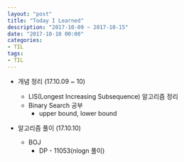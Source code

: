 ```yaml
---
layout: "post"
title: "Today I Learned"
description: "2017-10-09 ~ 2017-10-15"
date: "2017-10-10 00:00"
categories:
- TIL
tags:
- TIL
---
```


- 개념 정리 (17.10.09 ~ 10)
  - LIS(Longest Increasing Subsequence) 알고리즘 정리
  - Binary Search 공부
    - upper bound, lower bound


- 알고리즘 풀이 (17.10.10)
  - BOJ
    - DP - 11053(nlogn 풀이)
